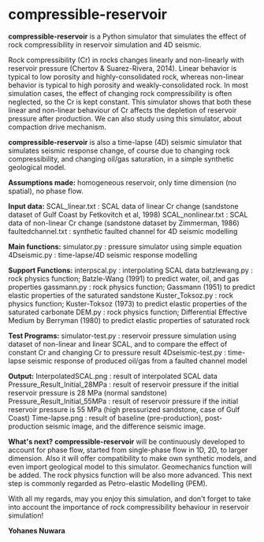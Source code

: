 # compressible-reservoir

**compressible-reservoir** is a Python simulator that simulates the effect of rock compressibility in reservoir simulation and 4D seismic. 

Rock compressibility (Cr) in rocks changes linearly and non-linearly with reservoir pressure (Chertov & Suarez-Rivera, 2014). Linear behavior is typical to low porosity and highly-consolidated rock, whereas non-linear behavior is typical to high porosity and weakly-consolidated rock. In most simulation cases, the effect of changing rock compressibility is often neglected, so the Cr is kept constant. This simulator shows that both these linear and non-linear behaviour of Cr affects the depletion of reservoir pressure after production. We can also study using this simulator, about compaction drive mechanism.

**compressible-reservoir** is also a time-lapse (4D) seismic simulator that simulates seismic response change, of course due to changing rock compressibility, and changing oil/gas saturation, in a simple synthetic geological model. 

**Assumptions made:** homogeneous reservoir, only time dimension (no spatial), no phase flow.  

**Input data:**
SCAL_linear.txt     : SCAL data of linear Cr change (sandstone dataset of Gulf Coast by Fetkovitch et al, 1998)
SCAL_nonlinear.txt  : SCAL data of non-linear Cr change (sandstone dataset by Zimmerman, 1986)
faultedchannel.txt  : synthetic faulted channel for 4D seismic modelling

**Main functions:**
simulator.py        : pressure simulator using simple equation
4Dseismic.py        : time-lapse/4D seismic response modelling

**Support Functions:**
interpscal.py       : interpolating SCAL data
batzlewang.py       : rock physics function; Batzle-Wang (1991) to predict water, oil, and gas properties 
gassmann.py         : rock physics function; Gassmann (1951) to predict elastic properties of the saturated sandstone
Kuster_Toksoz.py    : rock physics function; Kuster-Toksoz (1973) to predict elastic properties of the saturated carbonate
DEM.py              : rock physics function; Differential Effective Medium by Berryman (1980) to predict elastic properties of saturated rock

**Test Programs:**
simulator-test.py   : reservoir pressure simulation using dataset of non-linear and linear SCAL, and to compare the effect of constant Cr and changing Cr to pressure result
4Dseismic-test.py   : time-lapse seismic response of produced oil/gas from a faulted channel model

**Output:**
InterpolatedSCAL.png          : result of interpolated SCAL data
Pressure_Result_Initial_28MPa : result of reservoir pressure if the initial reservoir pressure is 28 MPa (normal sandstone)
Pressure_Result_Initial_55MPa : result of reservoir pressure if the initial reservoir pressure is 55 MPa (high pressurized sandstone, case of Gulf Coast)
Time-lapse.png                : result of baseline (pre-production), post-production seismic image, and the difference seismic image. 

**What's next?**
**compressible-reservoir** will be continuously developed to account for phase flow, started from single-phase flow in 1D, 2D, to larger dimension. Also it will offer compatibility to make own synthetic models, and even import geological model to this simulator. Geomechanics function will be added. The rock physics function will be also more advanced. This next step is commonly regarded as Petro-elastic Modelling (PEM). 

With all my regards, may you enjoy this simulation, and don't forget to take into account the importance of rock compressibility behaviour in reservoir simulation!

**Yohanes Nuwara**
